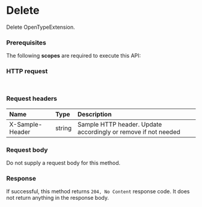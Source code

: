 # Delete

Delete OpenTypeExtension.
### Prerequisites
The following **scopes** are required to execute this API: 
### HTTP request
<!-- { "blockType": "ignored" } -->
```http


```
### Request headers
| Name       | Type | Description|
|:---------------|:--------|:----------|
| X-Sample-Header  | string  | Sample HTTP header. Update accordingly or remove if not needed|

### Request body
Do not supply a request body for this method.


### Response
If successful, this method returns `204, No Content` response code. It does not return anything in the response body.


<!-- uuid: c454591b-94d3-4144-ad9a-d0943105f8e7
2015-10-16 21:10:56 UTC -->
<!-- {
  "type": "#page.annotation",
  "description": "Delete",
  "keywords": "",
  "section": "documentation",
  "tocPath": ""
}-->